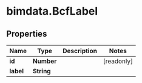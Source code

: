 # bimdata.BcfLabel

## Properties

Name | Type | Description | Notes
------------ | ------------- | ------------- | -------------
**id** | **Number** |  | [readonly] 
**label** | **String** |  | 



